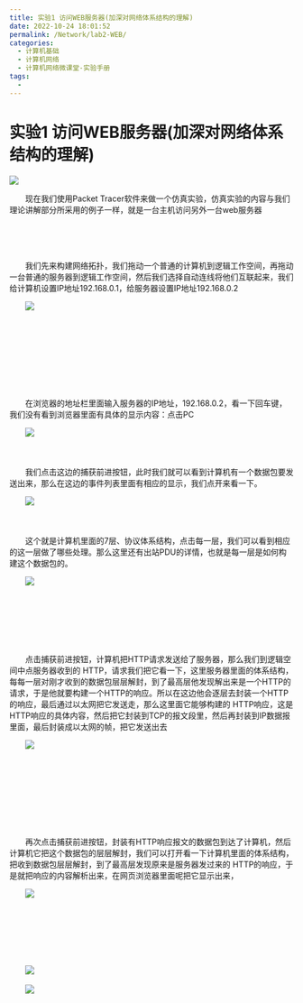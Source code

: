 ```yaml
---
title: 实验1 访问WEB服务器(加深对网络体系结构的理解)
date: 2022-10-24 18:01:52
permalink: /Network/lab2-WEB/
categories:
  - 计算机基础
  - 计算机网络
  - 计算机网络微课堂-实验手册
tags:
  - 
---
```

# 实验1 访问WEB服务器(加深对网络体系结构的理解)

![](https://image.peterjxl.com/blog/996.png)

　　现在我们使用Packet Tracer软件来做一个仿真实验，仿真实验的内容与我们理论讲解部分所采用的例子一样，就是一台主机访问另外一台web服务器

<!-- more -->　‍

　　‍

　　我们先来构建网络拓扑，我们拖动一个普通的计算机到逻辑工作空间，再拖动一台普通的服务器到逻辑工作空间，然后我们选择自动连线将他们互联起来，我们给计算机设置IP地址192.168.0.1，给服务器设置IP地址192.168.0.2

　　![](https://image.peterjxl.com/blog/image-20211226154823-ywb4elv.png)

　　‍

　　‍

　　‍

　　‍

　　在浏览器的地址栏里面输入服务器的IP地址，192.168.0.2，看一下回车键，我们没有看到浏览器里面有具体的显示内容：点击PC

　　![](https://image.peterjxl.com/blog/image-20211226155049-xs9n2rb.png)

　　‍

　　我们点击这边的捕获前进按钮，此时我们就可以看到计算机有一个数据包要发送出来，那么在这边的事件列表里面有相应的显示，我们点开来看一下。

　　![](https://image.peterjxl.com/blog/image-20211226155308-6be4tcb.png)

　　‍

　　这个就是计算机里面的7层、协议体系结构，点击每一层，我们可以看到相应的这一层做了哪些处理。那么这里还有出站PDU的详情，也就是每一层是如何构建这个数据包的。

　　![](https://image.peterjxl.com/blog/image-20211226155554-5p60kag.png)

　　‍

　　‍

　　‍

　　点击捕获前进按钮，计算机把HTTP请求发送给了服务器，那么我们到逻辑空间中点服务器收到的 HTTP，请求我们把它看一下，这里服务器里面的体系结构，每每一层对刚才收到的数据包层层解封，到了最高层他发现解出来是一个HTTP的请求，于是他就要构建一个HTTP的响应。所以在这边他会逐层去封装一个HTTP的响应，最后通过以太网把它发送走，那么这里面它能够构建的 HTTP响应，这是HTTP响应的具体内容，然后把它封装到TCP的报文段里，然后再封装到IP数据报里面，最后封装成以太网的帧，把它发送出去

　　![](https://image.peterjxl.com/blog/image-20211226155612-xglv8o9.png)

　　‍

　　‍

　　‍

　　‍

　　再次点击捕获前进按钮，封装有HTTP响应报文的数据包到达了计算机，然后计算机它把这个数据包的层层解封，我们可以打开看一下计算机里面的体系结构，把收到数据包层层解封，到了最高层发现原来是服务器发过来的 HTTP的响应，于是就把响应的内容解析出来，在网页浏览器里面呢把它显示出来，

　　![](https://image.peterjxl.com/blog/image-20211226155657-ufp9786.png)

　　‍

　　‍

　　‍

　　![](https://image.peterjxl.com/blog/image-20211226155732-vymd7cq.png)

　　![](https://image.peterjxl.com/blog/image-20211226160532-q90wx8u.png)
